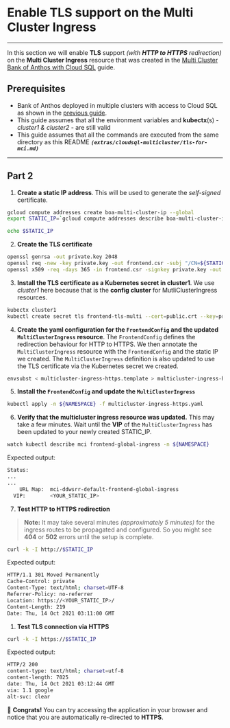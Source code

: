 # Enable TLS support on the Multi Cluster Ingress
---

In this section we will enable **TLS** support _(with
**HTTP to HTTPS** redirection)_ on the **Multi Cluster Ingress** resource that was
created in the [Multi Cluster Bank of Anthos with Cloud SQL](README.md) guide.

## Prerequisites

- Bank of Anthos deployed in multiple clusters with access to Cloud SQL as shown
  in the [previous guide](README.md).
- This guide assumes that all the environment variables and **kubectx**(s) -
  _cluster1 & cluster2_ - are still valid
- This guide assumes that all the commands are executed from the same directory
  as this README ***`(extras/cloudsql-multicluster/tls-for-mci.md)`***

---

## Part 2

1. **Create a static IP address**. This will be used to generate the _self-signed_
   certificate.
```sh
gcloud compute addresses create boa-multi-cluster-ip --global
export STATIC_IP=`gcloud compute addresses describe boa-multi-cluster-ip --global --format="value(address)"`

echo $STATIC_IP
```

2. **Create the TLS certificate**
```sh
openssl genrsa -out private.key 2048
openssl req -new -key private.key -out frontend.csr -subj "/CN=${STATIC_IP}"
openssl x509 -req -days 365 -in frontend.csr -signkey private.key -out public.crt
```

3. **Install the TLS certificate as a Kubernetes secret in cluster1**. We use
   _cluster1_ here because that is the **config cluster** for
   MutliClusterIngress resources.
```sh
kubectx cluster1
kubectl create secret tls frontend-tls-multi --cert=public.crt --key=private.key
```

4. **Create the yaml configuration for the `FrontendConfig` and the updated `MultiClusterIngress` resource**.
   The `FrontendConfig` defines the redirection behaviour for HTTP to HTTPS.
   We then annotate the `MultiClusterIngress` resource with the `FrontendConfig`
   and the static IP we created. The `MultiClusterIngress` definition is also
   updated to use the TLS certificate via the Kubernetes secret we created.

```sh
envsubst < multicluster-ingress-https.template > multicluster-ingress-https.yaml
```

5. **Install the `FrontendConfig` and update the `MultiClusterIngress`**
```sh
kubectl apply -n ${NAMESPACE} -f multicluster-ingress-https.yaml
```

6. **Verify that the multicluster ingress resource was updated.**
   This may take a few minutes. Wait until the **VIP** of the `MultiClusterIngress`
   has been updated to your newly created STATIC_IP.

```sh
watch kubectl describe mci frontend-global-ingress -n ${NAMESPACE}
```

Expected output:

```sh
Status:
...
...
    URL Map:  mci-ddwsrr-default-frontend-global-ingress
  VIP:        <YOUR_STATIC_IP>
```

7. **Test HTTP to HTTPS redirection**

> **Note:** It may take several minutes _(approximately 5 minutes)_ for the
> ingress routes to be propagated and configured. So you might see **404** or
> **502** errors until the setup is complete.

```sh
curl -k -I http://$STATIC_IP
```

Expected output:

```sh
HTTP/1.1 301 Moved Permanently
Cache-Control: private
Content-Type: text/html; charset=UTF-8
Referrer-Policy: no-referrer
Location: https://<YOUR_STATIC_IP>/
Content-Length: 219
Date: Thu, 14 Oct 2021 03:11:00 GMT
```

1. **Test TLS connection via HTTPS**
```sh
curl -k -I https://$STATIC_IP
```

Expected output:

```sh
HTTP/2 200
content-type: text/html; charset=utf-8
content-length: 7025
date: Thu, 14 Oct 2021 03:12:44 GMT
via: 1.1 google
alt-svc: clear
```

🎉 **Congrats!** You can try accessing the application in your browser and
notice that you are automatically re-directed to **HTTPS**.
